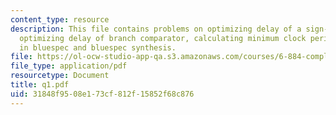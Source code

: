 ```yaml
---
content_type: resource
description: This file contains problems on optimizing delay of a sign-extension circuit,
  optimizing delay of branch comparator, calculating minimum clock period, rule firing
  in bluespec and bluespec synthesis.
file: https://ol-ocw-studio-app-qa.s3.amazonaws.com/courses/6-884-complex-digital-systems-spring-2005/31848f9508e173cf812f15852f68c876_q1.pdf
file_type: application/pdf
resourcetype: Document
title: q1.pdf
uid: 31848f95-08e1-73cf-812f-15852f68c876
---
```

